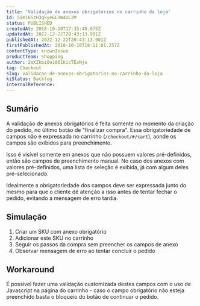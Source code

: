 ```yaml
---
title: 'Validação de anexos obrigatórios no carrinho da loja'
id: 5im16SzH3qkyeGCUW4UC2M
status: PUBLISHED
createdAt: 2018-10-10T17:35:48.675Z
updatedAt: 2022-12-22T20:43:13.901Z
publishedAt: 2022-12-22T20:43:13.901Z
firstPublishedAt: 2018-10-10T18:11:01.257Z
contentType: knownIssue
productTeam: Shopping
author: 2mXZkbi0oi061KicTExNjo
tag: Checkout
slug: validacao-de-anexos-obrigatorios-no-carrinho-da-loja
kiStatus: Backlog
internalReference: 
---
```


## Sumário

A validação de anexos obrigatórios é feita somente no momento da criação do pedido, no último botão de "finalizar compra". Essa obrigatoriedade de campos não é expressada no carrinho (`/checkout/#/cart`), aonde os campos são exibidos para preenchimento.

Isso é visível somente em anexos que não possuem valores pré-definidos, então são campos de preenchimento manual. No caso dos anexos com valores pré-definidos, uma lista de seleção é exibida, já com algum deles pré-selecionado.

Idealmente a obrigatoriedade dos campos deve ser expressada junto do mesmo para que o cliente dê atenção a isso antes de tentar fechar o pedido, evitando a mensagem de erro tardia.

## Simulação

1. Criar um SKU com anexo obrigatório
2. Adicionar este SKU no carrinho
3. Seguir os passos da compra sem preencher os campos de anexo
4. Observar mensagem de erro ao tentar concluir o pedido

## Workaround

É possível fazer uma validação customizada destes campos com o uso de Javascript na página do carrinho - caso o campo obrigatório não esteja preenchido basta o bloqueio do botão de continuar o pedido.

